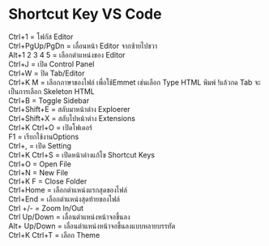 <!-- in readme.md file -->
# Shortcut Key VS Code
  
Ctrl+1 = โฟกัส Editor  
Ctrl+PgUp/PgDn = เลื่อนหน้า Editor จากซ้ายไปขวา  
Alt+1 2 3 4 5 = เลือกตำแหน่งของ Editor    
Ctrl+J = เปิด Control Panel  
Ctrl+W = ปิด Tab/Editor  
Ctrl+K M = เลือกภาษาของไฟล์ เพื่อใช้Emmet เช่นเลือก Type HTML พิมพ์ !แล้วกด Tab จะเป็นการเลือก Skeleton HTML  
Ctrl+B = Toggle Sidebar  
Ctrl+Shift+E = สลับมาหน้าต่าง Exploerer  
Ctrl+Shift+X = สลับไปหน้าต่าง Extensions  
Ctrl+K Ctrl+O = เปิดโฟเดอร์  
F1 = เรียกใช้งานOptions  
Ctrl+, = เปิด Setting  
Ctrl+K Ctrl+S = เปิดหน้าต่างแก้ไข Shortcut Keys  
Ctrl+O = Open File  
Ctrl+N = New File  
Ctrl+K F = Close Folder  
Ctrl+Home = เลือกตำแหน่งแรกสุดของไฟล์  
Ctrl+End = เลือกตำแหน่งสุดท้ายของไฟล์  
Ctrl +/- = Zoom In/Out  
Ctrl Up/Down = เลื่อนตำแหน่งหน้าจอขึ้นลง  
Alt+ Up/Down = เลื่อนตำแหน่งหน้าจอขึ้นลงแบบหลายบรรทัด  
Ctrl+K Ctrl+T = เลือก Theme  
